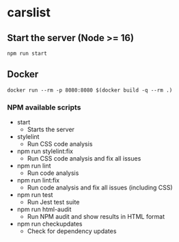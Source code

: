 # carslist

## Start the server (Node >= 16)
`npm run start`

## Docker
`docker run --rm -p 8080:8080 $(docker build -q --rm .)`

### NPM available scripts
* start
  * Starts the server
* stylelint
  * Run CSS code analysis
* npm run stylelint:fix
  * Run CSS code analysis and fix all issues
* npm run lint
  * Run code analysis
* npm run lint:fix
  * Run code analysis and fix all issues (including CSS)
* npm run test
  * Run Jest test suite
* npm run html-audit
  * Run NPM audit and show results in HTML format
* npm run checkupdates
  * Check for dependency updates